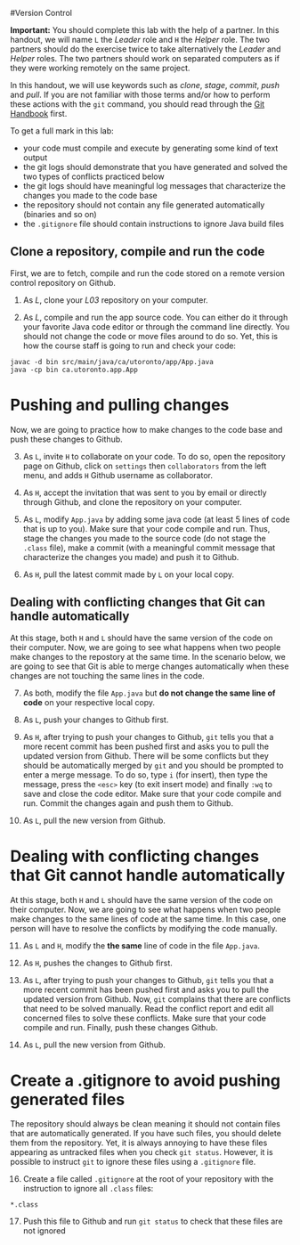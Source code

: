 #Version Control

**Important:** You should complete this lab with the help of a partner. In this handout, we will name `L` the *Leader* role and `H` the *Helper* role. The two partners should do the exercise twice to take alternatively the *Leader* and *Helper* roles. The two partners should work on separated computers as if they were working remotely on the same project.

In this handout, we will use keywords such as *clone*, *stage*, *commit*, *push* and *pull*. If you are not familiar with those terms and/or how to perform these actions with the `git` command, you should read through the [Git Handbook](https://guides.github.com/introduction/git-handbook/) first. 

To get a full mark in this lab:

- your code must compile and execute by generating some kind of text output
- the git logs should demonstrate that you have generated and solved the two types of conflicts practiced below
- the git logs should have meaningful log messages that characterize the changes you made to the code base
- the repository should not contain any file generated automatically (binaries and so on) 
- the `.gitignore` file should contain instructions to ignore Java build files

## Clone a repository, compile and run the code

First, we are to fetch, compile and run the code stored on a remote version control repository on Github. 

1. As *L*, clone your *L03* repository on your computer.

2. As *L*, compile and run the app source code. You can either do it through your favorite Java code editor or through the command line directly. You should not change the code or move files around to do so. Yet, this is how the course staff is going to run and check your code: 

```
javac -d bin src/main/java/ca/utoronto/app/App.java
java -cp bin ca.utoronto.app.App
```

# Pushing and pulling changes

Now, we are going to practice how to make changes to the code base and push these changes to Github. 

3. As `L`, invite `H` to collaborate on your code. To do so, open the repository page on Github, click on `settings` then `collaborators` from the left menu, and adds `H` Github username as collaborator. 

4. As `H`, accept the invitation that was sent to you by email or directly through Github, and clone the repository on your computer. 

5. As `L`, modify `App.java` by adding some java code (at least 5 lines of code that is up to you). Make sure that your code compile and run. Thus, stage the changes you made to the source code (do not stage the `.class` file), make a commit (with a meaningful commit message that characterize the changes you made) and push it to Github.

6. As `H`, pull the latest commit made by `L` on your local copy. 

## Dealing with conflicting changes that Git can handle automatically

At this stage, both `H` and `L` should have the same version of the code on their computer. Now, we are going to see what happens when two people make changes to the repostory at the same time. In the scenario below, we are going to see that Git is able to merge changes automatically when these changes are not touching the same lines in the code. 

7. As both, modify the file `App.java` but **do not change the same line of code** on your respective local copy.

8. As `L`, push your changes to Github first.

9. As `H`, after trying to push your changes to Github, `git` tells you that a more recent commit has been pushed first and asks you to pull the updated version from Github. There will be some conflicts but they should be automatically merged by `git` and you should be prompted to enter a merge message. To do so, type `i` (for insert), then type the message, press the `<esc>` key (to exit insert mode) and finally `:wq` to save and close the code editor.  Make sure that your code compile and run. Commit the changes again and push them to Github. 

10. As `L`, pull the new version from Github. 

# Dealing with conflicting changes that Git cannot handle automatically

At this stage, both `H` and `L` should have the same version of the code on their computer. Now, we are going to see what happens when two people make changes to the same lines of code at the same time. In this case, one person will have to resolve the conflicts by modifying the code manually.  

11. As `L` and `H`, modify the **the same** line of code in the file `App.java`. 

12. As `H`, pushes the changes to Github first.

13. As `L`, after trying to push your changes to Github, `git` tells you that a more recent commit has been pushed first and asks you to pull the updated version from Github. Now, `git` complains that there are conflicts that need to be solved manually. Read the conflict report and edit all concerned files to solve these conflicts. Make sure that your code compile and run. Finally, push these changes  Github. 

14. As `L`, pull the new version from Github.

# Create a .gitignore to avoid pushing generated files

The repository should always be clean meaning it should not contain files that are automatically generated. If you have such files, you should delete them from the repository. Yet, it is always annoying to have these files appearing as untracked files when you check `git status`. However, it is possible to instruct `git` to ignore these files using a `.gitignore` file. 

16. Create a file called `.gitignore` at the root of your repository with the instruction to ignore all `.class` files:

```
*.class
```

17. Push this file to Github and run `git status` to check that these files are not ignored










